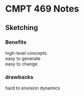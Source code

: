# CMPT 469 Notes

## Sketching

### Benefits

high-level concepts  
easy to generate  
easy to change  

### drawbacks

hard to envision dynamics  
